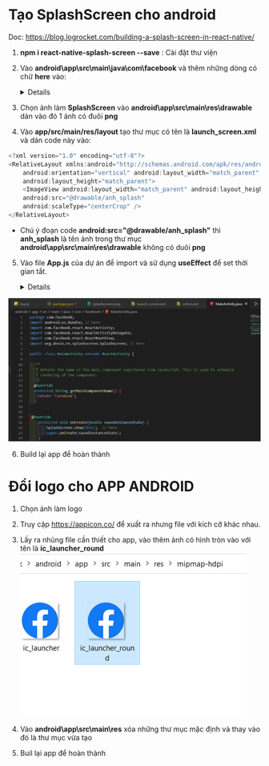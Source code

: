 # Tạo SplashScreen cho android

Doc: https://blog.logrocket.com/building-a-splash-screen-in-react-native/

1. **npm i react-native-splash-screen --save** : Cài đặt thư viện

2. Vào **android\app\src\main\java\com\facebook** và thêm những dòng có chữ **here** vào:
   <details>

   ```ts
   package com.mysplashscreen;
   import android.os.Bundle; // here
   import com.facebook.react.ReactActivity;
   import org.devio.rn.splashscreen.SplashScreen; // here
   public class MainActivity extends ReactActivity {
   /**
    * Returns the name of the main component registered from JavaScript. This is used to schedule
    * rendering of the component.
    */
   @Override
   protected String getMainComponentName() {
       return "MySplashScreen";
   }
   // here
   @Override
       protected void onCreate(Bundle savedInstanceState) {
           SplashScreen.show(this);  // here
           super.onCreate(savedInstanceState);
       }
   }
   // here
   ```

   </details>

3. Chọn ảnh làm **SplashScreen** vào **android\app\src\main\res\drawable** dán vào đó 1 ảnh có đuôi **png**

4. Vào **app/src/main/res/layout** tạo thư mục có tên là **launch_screen.xml** và dán code này vào:

```ts
<?xml version="1.0" encoding="utf-8"?>
<RelativeLayout xmlns:android="http://schemas.android.com/apk/res/android"
    android:orientation="vertical" android:layout_width="match_parent"
    android:layout_height="match_parent">
    <ImageView android:layout_width="match_parent" android:layout_height="match_parent"
    android:src="@drawable/anh_splash"
    android:scaleType="centerCrop" />
</RelativeLayout>

```

- Chú ý đoạn code **android:src="@drawable/anh_splash"** thì **anh_splash** là tên ảnh trong thư mục **android\app\src\main\res\drawable** không có duôi **png**

5.  Vào file **App.js** của dự án để import và sử dụng **useEffect** để set thời gian tắt.
    <details>

    ```ts
    import React from "react";

    import {
      SafeAreaView,
      ScrollView,
      StatusBar,
      StyleSheet,
      Text,
      useColorScheme,
      View,
    } from "react-native";
    //Import react-native-splash-screen.
    import SplashScreen from "react-native-splash-screen";

    const App = () => {
      //Hide Splash screen on app load.
      React.useEffect(() => {
        SplashScreen.hide();
      });

      return (
        <SafeAreaView>
          <Text>Hello</Text>
        </SafeAreaView>
      );
    };

    const styles = StyleSheet.create({});

    export default App;
    ```

</details>

![SplashScreen](./image/SplashScreen.png)

6. Build lại app để hoàn thành

# Đổi logo cho APP ANDROID

1. Chọn ảnh làm logo
2. Truy cập https://appicon.co/ để xuất ra nhưng file với kích cỡ khác nhau.
3. Lấy ra nhũng file cần thiết cho app, vào thêm ảnh có hình tròn vào với tên là **ic_launcher_round**
   ![forEachResult](./image/iconChange.png)

4. Vào **android\app\src\main\res** xóa những thư mục mặc định và thay vào đó là thư mục vừa tạo

5. Buil lại app để hoàn thành
